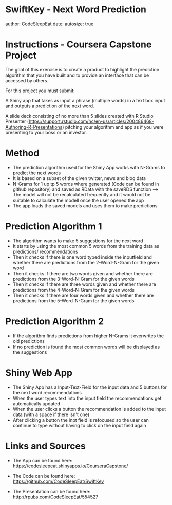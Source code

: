 SwiftKey - Next Word Prediction
========================================================
author: CodeSleepEat
date: 
autosize: true

Instructions - Coursera Capstone Project
========================================================


The goal of this exercise is to create a product to highlight the prediction algorithm that you have built and to provide an interface that can be accessed by others. 

For this project you must submit:

A Shiny app that takes as input a phrase (multiple words) in a text box input and outputs a prediction of the next word.

A slide deck consisting of no more than 5 slides created with R Studio Presenter (https://support.rstudio.com/hc/en-us/articles/200486468-Authoring-R-Presentations) pitching your algorithm and app as if you were presenting to your boss or an investor.

Method
========================================================

- The prediction algorithm used for the Shiny App works with N-Grams to predict the next words
- It is based on a subset of the given twitter, news and blog data
- N-Grams for 1 up tp 5 words where generated (Code can be found in github repository) and saved as RData with the saveRDS function --> The model will not be recalculated frequently and it would not be suitable to calculate the modell once the user opened the app
- The app loads the saved models and uses them to make predictions

Prediction Algorithm 1
========================================================

- The algorithm wants to make 5 suggestions for the next word
- It starts by using the most common 5 words from the training data as predictions/ recommendations
- Then it checks if there is one word typed inside the inputfield and whether there are predictions from the 2-Word-N-Gram for the given word
- Then it checks if there are two words given and whether there are predictions from the 3-Word-N-Gram for the given words
- Then it checks if there are three words given and whether there are predictions from the 4-Word-N-Gram for the given words
- Then it checks if there are four words given and whether there are predictions from the 5-Word-N-Gram for the given words

Prediction Algorithm 2
========================================================
- If the algorithm finds predictions from higher N-Grams it overwrites the old predictions
- If no prediction is found the most common words will be displayed as the suggestions


Shiny Web App
========================================================
- The Shiny App has a Input-Text-Field for the input data and 5 buttons for the next word recommendations
- When the user types text into the input field the recommendations get automatically updated
- When the user clicks a button the recommendation is added to the input data (with a space if there isn't one)
- After clicking a button the inpt field is refocused so the user can continue to type without having to click on the input field again


Links and Sources
========================================================

- The App can be found here: https://codesleepeat.shinyapps.io/CourseraCapstone/

- The Code can be found here: https://github.com/CodeSleepEat/SwiftKey

- The Presentation can be found here: http://rpubs.com/CodeSleepEat/554527
